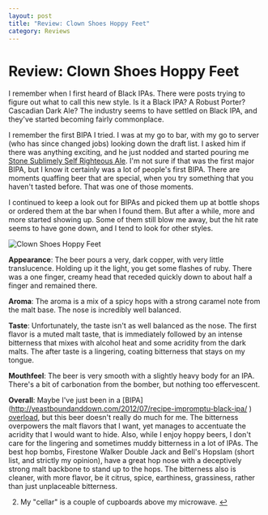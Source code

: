 ```yaml
---
layout: post
title: "Review: Clown Shoes Hoppy Feet"
category: Reviews
---
```


Review: Clown Shoes Hoppy Feet
==============================

I remember when I first heard of Black IPAs. There were posts trying to figure out what to call this new style. Is it a Black IPA? A Robust Porter? Cascadian Dark Ale? The industry seems to have settled on Black IPA, and they've started becoming fairly commonplace.

I remember the first BIPA I tried. I was at my go to bar, with my go to server (who has since changed jobs) looking down the draft list. I asked him if there was anything exciting, and he just nodded and started pouring me [Stone Sublimely Self Righteous Ale](http://beeradvocate.com/beer/profile/147/38470). I'm not sure if that was the first major BIPA, but I know it certainly was a lot of people's first BIPA. There are moments quaffing beer that are special, when you try something that you haven't tasted before. That was one of those moments.

I continued to keep a look out for BIPAs and picked them up at bottle shops or ordered them at the bar when I found them. But after a while, more and more started showing up. Some of them still blow me away, but the hit rate seems to have gone down, and I tend to look for other styles.

![Clown Shoes Hoppy Feet](http://www.yeastboundanddown.com/wp-content/uploads/2012/06/tumblr_m67f9avhWz1rzr3i9o1_500.jpg "tumblr_m67f9avhWz1rzr3i9o1_500")

**Appearance**: The beer pours a very, dark copper, with very little translucence. Holding up it the light, you get some flashes of ruby. There was a one finger, creamy head that receded quickly down to about half a finger and remained there.

**Aroma**: The aroma is a mix of a spicy hops with a strong caramel note from the malt base. The nose is incredibly well balanced.

**Taste**: Unfortunately, the taste isn't as well balanced as the nose. The first flavor is a muted malt taste, that is immediately followed by an intense bitterness that mixes with alcohol heat and some acridity from the dark malts. The after taste is a lingering, coating bitterness that stays on my tongue.

**Mouthfeel**: The beer is very smooth with a slightly heavy body for an IPA. There's a bit of carbonation from the bomber, but nothing too effervescent.

**Overall**: Maybe I've just been in a [BIPA](http://yeastboundanddown.com/2012/07/recipe-impromptu-black-ipa/ ‎) [overload](http://www.yeastboundanddown.com/2012/06/brooklyn-waterfront-beer-festival), but this beer doesn't really do much for me. The bitterness overpowers the malt flavors that I want, yet manages to accentuate the acridity that I would want to hide. Also, while I enjoy hoppy beers, I don't care for the lingering and sometimes muddy bitterness in a lot of IPAs. The best hop bombs, Firestone Walker Double Jack and Bell's Hopslam (short list, and strictly my opinion), have a great hop nose with a deceptively strong malt backbone to stand up to the hops. The bitterness also is cleaner, with more flavor, be it citrus, spice, earthiness, grassiness, rather than just unplaceable bitterness.

2.  My "cellar" is a couple of cupboards above my microwave. [↩](#1_text)